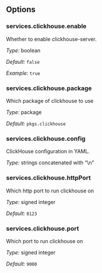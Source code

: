 [comment]: # (Do not edit this file as it is autogenerated. Go to docs/individual-docs if you want to make edits.)


[comment]: # (Please add your documentation on top of this line)

## Options

### services\.clickhouse\.enable



Whether to enable clickhouse-server\.



*Type:*
boolean



*Default:*
` false `



*Example:*
` true `



### services\.clickhouse\.package



Which package of clickhouse to use



*Type:*
package



*Default:*
` pkgs.clickhouse `



### services\.clickhouse\.config

ClickHouse configuration in YAML\.



*Type:*
strings concatenated with “\\n”



### services\.clickhouse\.httpPort



Which http port to run clickhouse on



*Type:*
signed integer



*Default:*
` 8123 `



### services\.clickhouse\.port



Which port to run clickhouse on



*Type:*
signed integer



*Default:*
` 9000 `

